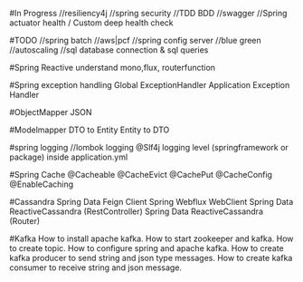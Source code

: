 #In Progress
//resiliency4j
//spring security
//TDD BDD
//swagger
//Spring actuator health / Custom deep health check

#TODO
//spring batch
//aws|pcf
//spring config server
//blue green
//autoscaling
//sql database connection & sql queries

#Spring Reactive
understand mono,flux, routerfunction

#Spring exception handling 
Global ExceptionHandler
Application Exception Handler

#ObjectMapper JSON

#Modelmapper
DTO to Entity
Entity to DTO

#spring logging //lombok logging
@Slf4j
logging level (springframework or package) inside application.yml

#Spring Cache
@Cacheable
@CacheEvict
@CachePut
@CacheConfig
@EnableCaching

#Cassandra
Spring Data Feign Client
Spring Webflux WebClient
Spring Data ReactiveCassandra (RestController)
Spring Data ReactiveCassandra (Router)

#Kafka
How to install apache kafka.
How to start zookeeper and kafka.
How to create topic.
How to configure spring and apache kafka.
How to create kafka producer to send string and json type messages.
How to create kafka consumer to receive string and json message.